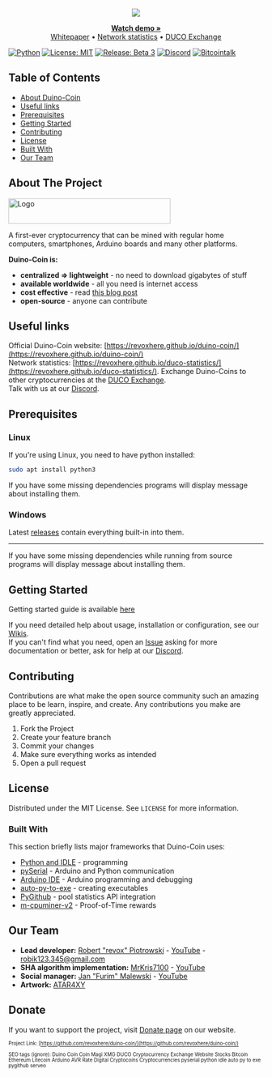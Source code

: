 <!--
*** Official Duino Coin README
*** copyright by revox, 2019-2020
*** Thanks to othneildrew for providing nice template! :)
-->

<!-- LOGO -->
<br />
<p align="center">
  <a href="https://revoxhere.github.io/duino-coin/">
    <img src="https://i.imgur.com/0UJK85H.png">
  </a>

  <p align="center"> 
    <a href="https://www.youtube.com/watch?v=9yHtVmlm4oI"><strong>Watch demo »</strong></a>
    <br>
    <a href="https://revoxhere.github.io/duino-coin/whitepaper.pdf">Whitepaper</a>
    •
    <a href="https://revoxhere.github.io/duco-statistics/">Network statistics</a>
    •
    <a href="https://revoxhere.github.io/duco-exchange/">DUCO Exchange</a>
    <br>
  </p>
</p>

[![Python](https://img.shields.io/badge/Python-3-green.svg)](https://github.com/revoxhere/duino-coin/search?l=py)
[![License: MIT](https://img.shields.io/badge/License-MIT-yellow.svg)](https://opensource.org/licenses/MIT)
[![Release: Beta 3](https://img.shields.io/badge/Release-Beta_3-red.svg)](https://github.com/revoxhere/duino-coin/releases/tag/beta-3)
[![Discord](https://img.shields.io/discord/604697675430101003.svg?color=Blue&label=Discord&logo=Discord)](https://discord.gg/XJpT3UQ)
[![Bitcointalk](https://img.shields.io/badge/Bitcointalk-Duino_Coin-gold.svg)](https://bitcointalk.org/index.php?topic=5197656.msg52942015#msg52942015)

<!-- TABLE OF CONTENTS -->
## Table of Contents

* [About Duino-Coin](#about-the-project)
* [Useful links](#useful-links)
* [Prerequisites](#prerequisites)
* [Getting Started](#getting-started)
* [Contributing](#contributing)
* [License](#license)
* [Built With](#built-with)
* [Our Team](#our-team)


<!-- ABOUT THE PROJECT -->
## About The Project

 <a href="https://revoxhere.github.io/duino-coin/">
  <img src="https://i.imgur.com/0UJK85H.png" alt="Logo" width="320" height="50">
 </a>

  A first-ever cryptocurrency that can be mined with regular home computers, smartphones, Arduino boards and many other platforms.<br>

**Duino-Coin is:**
* **centralized ⇒ lightweight** - no need to download gigabytes of stuff
* **available worldwide** - all you need is internet access
* **cost effective** - read [this blog post](https://revoxhere.github.io/duino-coin/blog#1102019-why-its-the-best-time-to-mine-duino-coins)
* **open-source** - anyone can contribute

## Useful links

Official Duino-Coin website: [https://revoxhere.github.io/duino-coin/](https://revoxhere.github.io/duino-coin/)<br>
Network statistics: [https://revoxhere.github.io/duco-statistics/](https://revoxhere.github.io/duco-statistics/).
Exchange Duino-Coins to other cryptocurrencies at the [DUCO Exchange](https://revoxhere.github.io/duco-exchange/). <br>
Talk with us at our [Discord](https://discord.gg/XJpT3UQ). <br>

## Prerequisites

### Linux
If you're using Linux, you need to have python installed:
```bash
sudo apt install python3
```
If you have some missing dependencies programs will display message about installing them.

### Windows
Latest [releases](https://github.com/revoxhere/duino-coin/releases) contain everything built-in into them.

***

If you have some missing dependencies while running from source programs will display message about installing them.

## Getting Started

Getting started guide is available [here](https://revoxhere.github.io/duino-coin/getting-started)

If you need detailed help about usage, installation or configuration, see our [Wikis](https://github.com/revoxhere/duino-coin/wiki). <br>
If you can't find what you need, open an [Issue](https://github.com/revoxhere/duino-coin/issues) asking for more documentation or better, ask for help at our [Discord](https://discord.gg/XJpT3UQ).

<!-- CONTRIBUTING -->
## Contributing

Contributions are what make the open source community such an amazing place to be learn, inspire, and create. 
Any contributions you make are greatly appreciated.

1. Fork the Project
2. Create your feature branch
3. Commit your changes
5. Make sure everything works as intended
6. Open a pull request

<!-- LICENSE -->
## License

Distributed under the MIT License. See `LICENSE` for more information.

### Built With
This section briefly lists major frameworks that Duino-Coin uses:
* [Python and IDLE](https://www.python.org) - programming
* [pySerial](https://pythonhosted.org/pyserial/) - Arduino and Python communication
* [Arduino IDE](https://www.arduino.cc) - Arduino programming and debugging
* [auto-py-to-exe](https://pypi.org/project/auto-py-to-exe/) - creating executables
* [PyGithub](https://github.com/PyGithub/PyGithub) - pool statistics API integration
* [m-cpuminer-v2](https://github.com/m-pays/m-cpuminer-v2/) - Proof-of-Time rewards

<!-- AUTHORS -->
## Our Team

* **Lead developer:** [Robert "revox" Piotrowski](https://github.com/revoxhere/) - [YouTube](https://youtube.com/c/reVox96) - robik123.345@gmail.com
* **SHA algorithm implementation:** [MrKris7100](https://github.com/MrKris7100) - [YouTube](https://www.youtube.com/user/MrKris7100) 
* **Social manager:** [Jan "Furim" Malewski](https://github.com/Furim) - [YouTube](https://www.youtube.com/channel/UCKxFuOCalYxlQoS7R6zilRQ)
* **Artwork:** [ATAR4XY](https://www.youtube.com/channel/UC-gf5ejhDuAc_LMxvugPXbg)

<!-- DONATIONS -->
## Donate

If you want to support the project, visit [Donate page](https://revoxhere.github.io/duino-coin/donate) on our website.

<sup><sub>Project Link: [https://github.com/revoxhere/duino-coin/](https://github.com/revoxhere/duino-coin/) <br> <br> SEO tags (ignore): Duino Coin Coin Magi XMG DUCO Cryptocurrency Exchange Website Stocks Bitcoin Ethereum Litecoin Arduino AVR Rate Digital Cryptocoins Cryptocurrencies pyserial python idle auto py to exe pygithub serveo
